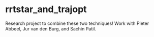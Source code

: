 rrtstar_and_trajopt
===================

Research project to combine these two techniques! Work with Pieter Abbeel, Jur van den Burg, and Sachin Patil.
